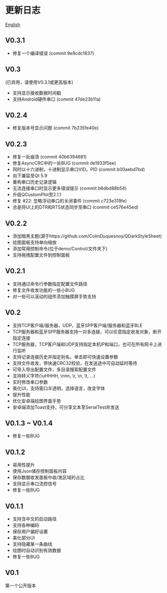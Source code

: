 # 更新日志

[English](../../CHANGELOG.md)  

## V0.3.1
+ 修复一个编译错误 (commit 9e9cdc1837)

## V0.3
(已弃用，请使用V0.3.1或更高版本)
+ 支持显示接收数据时间戳
+ 支持Android硬件串口 (commit 47de23b11a)

## V0.2.4
+ 修复版本号显示问题 (commit 7b235fe40e)

## V0.2.3
+ 修复一处崩溃 (commit 40b6394681)
+ 修复AsyncCRC中的一处BUG (commit de1933f5ee)
+ 同时以十六进制，十进制显示串口VID，PID (commit b00aebd7bd)
+ 向下兼容至Qt 5.9
+ 重构串口历史记录逻辑
+ 无法连接串口时显示更多错误提示 (commit b6dbd88b54)
+ 升级QCustomPlot至2.1.1
+ 修复 #22: 忽略浮动串口的关闭事件 (commit c723e319fe)
+ 总是将UI上的DTR和RTS状态同步至串口 (commit ce576e45ed)

## V0.2.2
+ 添加暗黑主题(源于https://github.com/ColinDuquesnoy/QDarkStyleSheet)  
+ 绘图面板支持单向缩放  
+ 添加常用控制命令(位于demo/Control/文件夹下)  
+ 支持拖拽配置文件到控制面板  

## V0.2.1
+ 支持通过命令行参数指定配置文件路径  
+ 修复文件收发功能的一些小BUG  
+ 对一些可以滚动的组件添加触摸屏手势支持  

## V0.2
+ 支持TCP客户端/服务器，UDP，蓝牙SPP客户端/服务器和蓝牙BLE
+ TCP服务器和蓝牙SPP服务器支持一对多连接，可以任意指定收发对象，断开指定连接
+ TCP服务器，TCP客户端和UDP支持指定本机IP和端口，也可在所有网卡上进行监听
+ 支持记录连接历史并指定别名，单击即可快速设置参数
+ 支持文件收发，带快速CRC32校验，在发送途中可自动延时等待
+ 可导入导出配置文件，多目录搜索配置文件
+ 支持转义字符(\uHHHH, \nnn, \r, \n, \t, ...)
+ 实时修改串口参数
+ 美化UI，支持窗口半透明，选择语言，改变字体
+ 提升性能
+ 优化安卓端绘图界面手势
+ 安卓端添加Toast支持，可分享文本至SerialTest并发送

## V0.1.3 ~ V0.1.4
+ 修复一些BUG  

## V0.1.2
+ 易用性提升  
+ 使用Json储存控制面板内容  
+ 保存数据收发面板中收/发区域的占比  
+ 支持显示串口流控信号  
+ 修复一些BUG  

## V0.1.1
+ 支持含中文的启动路径
+ 支持各种编码
+ 保存用户偏好设置
+ 美化部分UI
+ 支持隐藏某一条曲线
+ 绘图时自动识别有效数据
+ 修复一些BUG

## V0.1
第一个公开版本